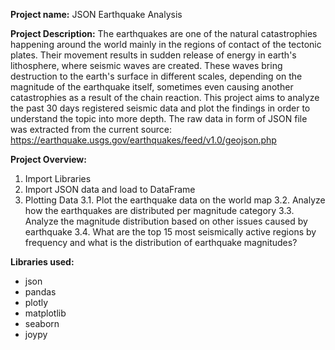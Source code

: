 **Project name:**
JSON Earthquake Analysis

**Project Description:** 
The earthquakes are one of the natural catastrophies happening around the world mainly in the regions of contact of the tectonic plates. Their movement results in 
sudden release of energy in earth's lithosphere, where seismic waves are created. These waves bring destruction to the earth's surface in different scales, depending on 
the magnitude of the earthquake itself, sometimes even causing another catastrophies as a result of the chain reaction. This project aims to analyze the past 30 days 
registered seismic data and plot the findings in order to understand the topic into more depth.
The raw data in form of JSON file was extracted from the current source: https://earthquake.usgs.gov/earthquakes/feed/v1.0/geojson.php


**Project Overview:** 
1. Import Libraries
2. Import JSON data and load to DataFrame
3. Plotting Data
3.1. Plot the earthquake data on the world map
3.2. Analyze how the earthquakes are distributed per magnitude category
3.3. Analyze the magnitude distribution based on other issues caused by earthquake
3.4. What are the top 15 most seismically active regions by frequency and what is the distribution of earthquake magnitudes?


**Libraries used:**
* json
* pandas
* plotly
* matplotlib
* seaborn
* joypy

